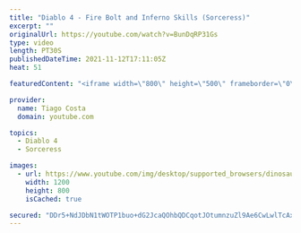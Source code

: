 ```yaml
---
title: "Diablo 4 - Fire Bolt and Inferno Skills (Sorceress)"
excerpt: ""
originalUrl: https://youtube.com/watch?v=BunDqRP31Gs
type: video
length: PT30S
publishedDateTime: 2021-11-12T17:11:05Z
heat: 51

featuredContent: "<iframe width=\"800\" height=\"500\" frameborder=\"0\" src=\"https://www.youtube.com/embed/BunDqRP31Gs\" allow=\"accelerometer; autoplay; encrypted-media; gyroscope; picture-in-picture\" allowfullscreen></iframe>"

provider:
  name: Tiago Costa
  domain: youtube.com

topics:
  - Diablo 4
  - Sorceress

images:
  - url: https://www.youtube.com/img/desktop/supported_browsers/dinosaur.png
    width: 1200
    height: 800
    isCached: true

secured: "DDr5+NdJDbN1tWOTP1buo+dG2JcaQOhbQDCqotJOtumnzuZl9Ae6CwLwlTcAxzwbwsZ8gh1XR2ndHPBNi5QIn/rr426TMEN3CxTDqOxlZNYeBHXhmNPs02X1WSX/87s54WbHuvhLSLKxfKCh8Bv/8rGynGijSdT7pJRIqcMTn7qGsJXh8CR8JRQTWZ+fEwUR6kLTGDQ0aAibCvwz7crYkxX0K84OsmqgnWROnKbgHOUplYovhZXWm8QgfgQvMz0x6b+tzzdw7qG/gGHOQyIj3G90xQP1zWAJxtHSPArimPCoTjmogpaOARB2x21scKq+oKw4nySudtxdyutmwgbQK+NBFm8ni8IMGf0NgT1xnnbU3pqcOjDFIZWvX6GiT+lmBl+5iOAM0KOWy95ultyLdVhLGVmNf2jYQ3GVeIkpiXI=;vgm5VeIxTmTrQDr8rrDFZg=="
---
```


